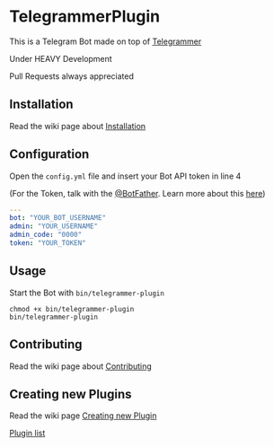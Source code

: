 # TelegrammerPlugin
This is a Telegram Bot made on top of [Telegrammer](https://github.com/mayoral/telegrammer)

Under HEAVY Development

Pull Requests always appreciated

## Installation
Read the wiki page about [Installation](https://github.com/TheZ3ro/TelegrammerPlugin/wiki/Installation)

## Configuration
Open the `config.yml` file and insert your Bot API token in line 4

(For the Token, talk with the [@BotFather](https://telegram.me/botfather).
Learn more about this [here](https://core.telegram.org/bots))
```yaml
---
bot: "YOUR_BOT_USERNAME"
admin: "YOUR_USERNAME"
admin_code: "0000"
token: "YOUR_TOKEN"
```

## Usage
Start the Bot with `bin/telegrammer-plugin`

```
chmod +x bin/telegrammer-plugin
bin/telegrammer-plugin
```

## Contributing

Read the wiki page about [Contributing](https://github.com/TheZ3ro/TelegrammerPlugin/wiki/Contribute)


## Creating new Plugins

Read the wiki page [Creating new Plugin](https://github.com/TheZ3ro/TelegrammerPlugin/wiki/Creating-new-Plugin)

[Plugin list](https://github.com/TheZ3ro/TelegrammerPlugin/wiki/Plugin-list)
